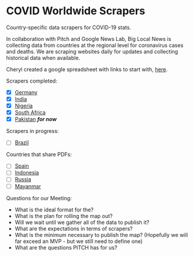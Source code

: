 # COVID Worldwide Scrapers

Country-specific data scrapers for COVID-19 stats.

In collaboration with Pitch and Google News Lab, Big Local News is collecting data from countries at the regional level for coronavirus cases and deaths. We are scraping websites daily for updates and collecting historical data when available.

Cheryl created a google spreadsheet with links to start with, [here](https://docs.google.com/spreadsheets/d/1cfrT2l5hdIRP582SnFV-8ZOlSsctX5x_YB-V6QmTylk/edit#gid=0).

Scrapers completed:

- [X] [Germany](https://www.rki.de/DE/Content/InfAZ/N/Neuartiges_Coronavirus/Fallzahlen.html)
- [X] [India](https://www.mohfw.gov.in/)
- [X] [Nigeria](https://covid19.ncdc.gov.ng/)
- [X] [South Africa](https://sacoronavirus.co.za/category/press-releases-and-notices/)
- [X] [Pakistan](http://covid.gov.pk/stats/pakistan) ***for now***

Scrapers in progress:

- [ ] [Brazil](https://covid.saude.gov.br/)

Countries that share PDFs:

- [ ] [Spain](https://www.mscbs.gob.es/profesionales/saludPublica/ccayes/alertasActual/nCov-China/situacionActual.htm)
- [ ] [Indonesia](https://covid19.kemkes.go.id/category/situasi-infeksi-emerging/info-corona-virus/#.XuGkb2pKiL_)
- [ ] [Russia](https://xn--80aesfpebagmfblc0a.xn--p1ai/info/ofdoc/reports/)
- [ ] [Mayanmar](https://mohs.gov.mm/page/9575)

Questions for our Meeting:

- What is the ideal format for the?
- What is the plan for rolling the map out?
- Will we wait until we gather all of the data to publish it?
- What are the expectations in terms of scrapers?
- What is the minimum necessary to publish the map? (Hopefully we will far exceed an MVP - but we still need to define one)
- What are the questions PITCH has for us?



